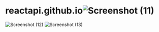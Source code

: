# reactapi.github.io![Screenshot (11)](https://user-images.githubusercontent.com/121686735/235503172-d4885ffe-c9dd-4f18-abe5-c6c9bb95e0ca.png)
![Screenshot (12)](https://user-images.githubusercontent.com/121686735/235503186-baaa3fb0-6d86-4baf-bd8c-79507af1d04b.png)
![Screenshot (13)](https://user-images.githubusercontent.com/121686735/235503193-24d1c6ec-3727-4c55-9ff7-d5fe05efc295.png)
